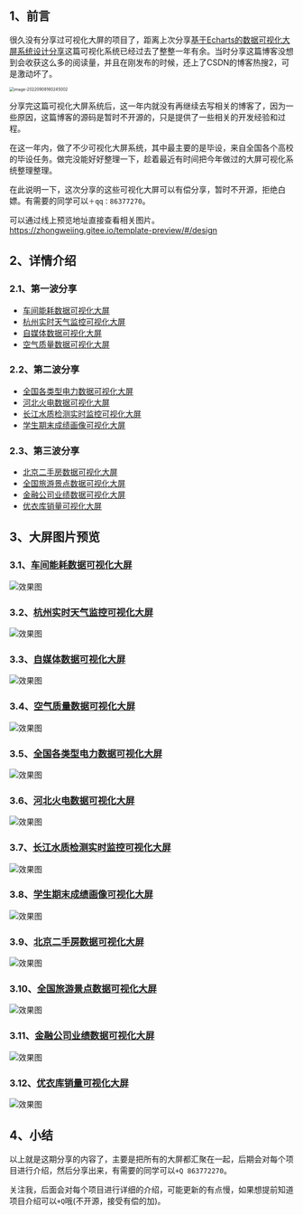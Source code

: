 ## 1、前言

很久没有分享过可视化大屏的项目了，距离上次分享[基于Echarts的数据可视化大屏系统设计分享](https://blog.csdn.net/qq_42376617/article/details/119909628)这篇可视化系统已经过去了整整一年有余。当时分享这篇博客没想到会收获这么多的阅读量，并且在刚发布的时候，还上了CSDN的博客热搜2，可是激动坏了。

<img src="assest/image-20220908160245002.png" alt="image-20220908160245002" style="zoom:50%;" />

分享完这篇可视化大屏系统后，这一年内就没有再继续去写相关的博客了，因为一些原因，这篇博客的源码是暂时不开源的，只是提供了一些相关的开发经验和过程。

在这一年内，做了不少可视化大屏系统，其中最主要的是毕设，来自全国各个高校的毕设任务。做完没能好好整理一下，趁着最近有时间把今年做过的大屏可视化系统整理整理。

在此说明一下，这次分享的这些可视化大屏可以有偿分享，暂时不开源，拒绝白嫖。有需要的同学可以`＋qq：86377270`。

可以通过线上预览地址直接查看相关图片。https://zhongweiing.gitee.io/template-preview/#/design

## 2、详情介绍

### 2.1、第一波分享

- [车间能耗数据可视化大屏]()
- [杭州实时天气监控可视化大屏]()
- [自媒体数据可视化大屏]()
- [空气质量数据可视化大屏]()

### 2.2、第二波分享

- [全国各类型电力数据可视化大屏]()
- [河北火电数据可视化大屏]()
- [长江水质检测实时监控可视化大屏]()
- [学生期末成绩画像可视化大屏]()

### 2.3、第三波分享

- [北京二手房数据可视化大屏]()
- [全国旅游景点数据可视化大屏]()
- [金融公司业绩数据可视化大屏]()
- [优衣库销量可视化大屏]()

## 3、大屏图片预览

### 3.1、[车间能耗数据可视化大屏]()

![效果图](assest/效果图.png)

### 3.2、[杭州实时天气监控可视化大屏]()

![效果图](assest/效果图-16626263833742.png)

### 3.3、[自媒体数据可视化大屏]()

![效果图](assest/效果图-16626263965144.png)

### 3.4、[空气质量数据可视化大屏]()

![效果图](assest/效果图-16626264063146.png)

### 3.5、[全国各类型电力数据可视化大屏]()

![效果图](assest/效果图-16626264229998.png)

### 3.6、[河北火电数据可视化大屏]()

![效果图](assest/效果图-166262643579010.png)

### 3.7、[长江水质检测实时监控可视化大屏]()

![效果图](assest/效果图-166262644722712.png)

### 3.8、[学生期末成绩画像可视化大屏]()

![效果图](assest/效果图-166262645661214.png)

### 3.9、[北京二手房数据可视化大屏]()

![效果图](assest/效果图-166262646858516.png)

### 3.10、[全国旅游景点数据可视化大屏]()

![效果图](assest/效果图-166262647854018.png)

### 3.11、[金融公司业绩数据可视化大屏]()

![效果图](assest/效果图-166262648875620.png)

### 3.12、[优衣库销量可视化大屏]()

![效果图](assest/效果图-166262649504922.png)

## 4、小结

以上就是这期分享的内容了，主要是把所有的大屏都汇聚在一起，后期会对每个项目进行介绍，然后分享出来，有需要的同学可以`+Q 863772270`。

关注我，后面会对每个项目进行详细的介绍，可能更新的有点慢，如果想提前知道项目介绍可以`+Q`哦(不开源，接受有偿的加)。

